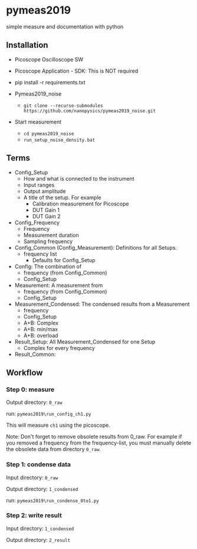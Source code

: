 # pymeas2019

simple measure and documentation with python

## Installation

- Picoscope Oscilloscope SW

- Picoscope Application - SDK: This is NOT required
- pip install -r requirements.txt
- Pymeas2019_noise
  - `git clone --recurse-submodules https://github.com/nanopysics/pymeas2019_noise.git`
- Start measurement
  - `cd pymeas2019_noise`
  - `run_setup_noise_density.bat`

## Terms

- Config_Setup
  - How and what is connected to the instrument
  - Input ranges
  - Output amplitude
  - A title of the setup. For example
    - Calibration measurement for Picoscope
    - DUT Gain 1
    - DUT Gain 2
- Config_Frequency
  - Frequency
  - Measurement duration
  - Sampling frequency
- Config_Common (Config_Measurement): Definitions for all Setups.
  - frequency list
    - Defaults for Config_Setup
- Config: The combination of
  - frequency (from Config_Common)
  - Config_Setup
- Measurement: A measurement from
  - frequency (from Config_Common)
  - Config_Setup
- Measurement_Condensed: The condensed results from a Measurement
  - frequency
  - Config_Setup
  - A+B: Complex
  - A+B: min/max
  - A+B: overload
- Result_Setup: All Measurement_Condensed for one Setup
  - Complex for every frequency
- Result_Common:

## Workflow

### Step 0: measure

Output directory: `0_raw`

run: `pymeas2019\run_config_ch1.py`

This will measure `ch1` using the picoscope.

Note: Don't forget to remove obsolete results from 0_raw.
For example if you removed a frequency from the frequency-list, you must manually delete the obsolete data from directory `0_raw`.

### Step 1: condense data

Input directory: `0_raw`

Output directory: `1_condensed`

run: `pymeas2019\run_condense_0to1.py`

### Step 2: write result

Input directory: `1_condensed`

Output directory: `2_result`
